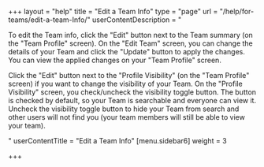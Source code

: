 +++
layout = "help"
title = "Edit a Team Info"
type = "page"
url = "/help/for-teams/edit-a-team-Info/"
userContentDescription = "<p>To edit the Team info, click the \"Edit\" button next to the Team summary (on the \"Team Profile\" screen). On the \"Edit Team\" screen, you can change the details of your Team and click the \"Update\" button to apply the changes. You can view the applied changes on your \"Team Profile\" screen.</p><p>Click the \"Edit\" button next to the \"Profile Visibility\" (on the \"Team Profile\" screen) if you want to change the visibility of your Team. On the \"Profile Visibility\" screen, you check/uncheck the visibility toggle button. The button is checked by default, so your Team is searchable and everyone can view it. Uncheck the visibility toggle button to hide your Team from search and other users will not find you (your team members will still be able to view your team).</p>"
userContentTitle = "Edit a Team Info"
[menu.sidebar6]
weight = 3

+++
